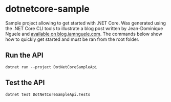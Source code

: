 # dotnetcore-sample

Sample project allowing to get started with .NET Core. Was generated using the .NET Core CLI tools to illustrate a blog post written by Jean-Dominique Nguele and [available on blog.iamnguele.com](https://blog.iamnguele.com/2018/01/25/dot-net-core-cli-tools-10-minutes-api/). The commands below show how to quickly get started and must be ran from the root folder.

## Run the API

```
dotnet run --project DotNetCoreSampleApi
```

## Test the API

```
dotnet test DotNetCoreSampleApi.Tests
```
